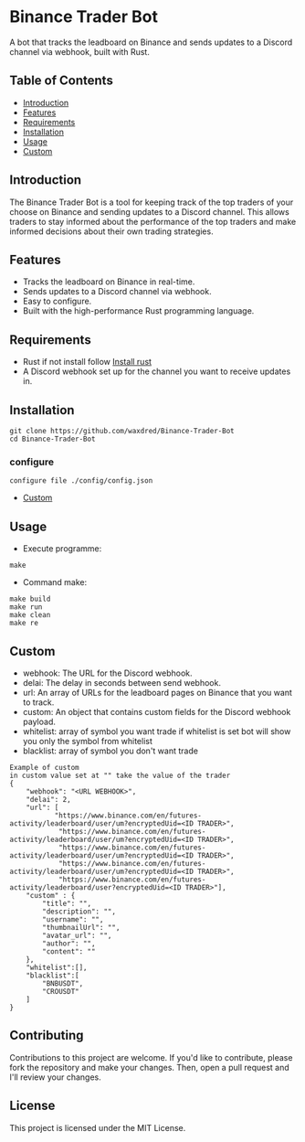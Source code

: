 # Binance Trader Bot
A bot that tracks the leadboard on Binance and sends updates to a Discord channel via webhook, built with Rust.

## Table of Contents
- [Introduction](#Introduction)
- [Features](#Features)
- [Requirements](#Requirements)
- [Installation](#Installation)
- [Usage](#Usage)
- [Custom](#Custom)

## Introduction
The Binance Trader Bot is a tool for keeping track of the top traders of your choose on Binance and sending updates to a Discord channel. This allows traders to stay informed about the performance of the top traders and make informed decisions about their own trading strategies.

## Features
- Tracks the leadboard on Binance in real-time.
- Sends updates to a Discord channel via webhook.
- Easy to configure.
- Built with the high-performance Rust programming language.

## Requirements
- Rust if not install follow [Install rust](https://www.rust-lang.org/tools/install)
- A Discord webhook set up for the channel you want to receive updates in.

## Installation
```
git clone https://github.com/waxdred/Binance-Trader-Bot
cd Binance-Trader-Bot
```

### configure
```
configure file ./config/config.json
```
- [Custom](#Custom)

## Usage
- Execute programme: 
```
make
```
- Command make:
```
make build
make run
make clean
make re
```


## Custom
- webhook: The URL for the Discord webhook.
- delai: The delay in seconds between send webhook.
- url: An array of URLs for the leadboard pages on Binance that you want to track.
- custom: An object that contains custom fields for the Discord webhook payload.
- whitelist: array of symbol you want trade  if whitelist is set bot will show you only the symbol from whitelist
- blacklist: array of symbol you don't want trade
```
Example of custom
in custom value set at "" take the value of the trader
{
    "webhook": "<URL WEBHOOK>",
    "delai": 2,
    "url": [
           "https://www.binance.com/en/futures-activity/leaderboard/user/um?encryptedUid=<ID TRADER>",
            "https://www.binance.com/en/futures-activity/leaderboard/user/um?encryptedUid=<ID TRADER>",
            "https://www.binance.com/en/futures-activity/leaderboard/user/um?encryptedUid=<ID TRADER>",
            "https://www.binance.com/en/futures-activity/leaderboard/user/um?encryptedUid=<ID TRADER>",
            "https://www.binance.com/en/futures-activity/leaderboard/user?encryptedUid=<ID TRADER>"],
    "custom" : {
        "title": "",
        "description": "",
        "username": "",
        "thumbnailUrl": "",
        "avatar_url": "",
        "author": "",
        "content": ""
    },
    "whitelist":[],
    "blacklist":[
        "BNBUSDT",
        "CROUSDT"
    ]
}
```

## Contributing
Contributions to this project are welcome. If you'd like to contribute, please fork the repository and make your changes. Then, open a pull request and I'll review your changes.

## License
This project is licensed under the MIT License.
